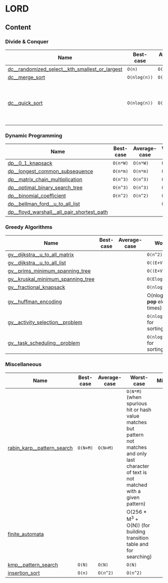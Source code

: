# LORD

## Content

### Divide & Conquer

Name | Best-case | Average-case | Worst-case | Misc
-- | -- | -- | -- | --
[dc__randomized_select__kth_smallest_or_largest](ALGO/divide_and_conquer/dc__randomized_select__kth_smallest_or_largest.py) | `O(n)` | `O(n)` | `O(n^2)` | 
[dc__merge_sort](ALGO/sorting/dc__merge_sort.py) | `O(nlog(n))` | `O(nlog(n))` | `O(nlog(n))` | 
[dc__quick_sort](ALGO/sorting/dc__quick_sort.py) | `O(nlog(n))` | `O(nlog(n))` | `O(n^2)` when already sorted with opposite `condition` | 

### Dynamic Programming

Name | Best-case | Average-case | Worst-case | Misc
-- | -- | -- | -- | --
[dp__0_1_knapsack](ALGO/dynamic_programming/dp__0_1_knapsack.py) | `O(n*W)` | `O(n*W)` | `O(n*W)` | 
[dp__longest_common_subsequence](ALGO/dynamic_programming/dp__longest_common_subsequence.py) | `O(n*m)` | `O(n*m)` | `O(n*m)` | 
[dp__matrix_chain_multiplication](ALGO/dynamic_programming/dp__matrix_chain_multiplication.py) | `O(n^3)` | `O(n^3)` | `O(n^3)` | 
[dp__optimal_binary_search_tree](ALGO/dynamic_programming/dp__optimal_binary_search_tree.py) | `O(n^3)` | `O(n^3)` | `O(n^3)` | 
[dp__binomial_coefficient](ALGO/dynamic_programming/dp__binomial_coefficient.py) | `O(n^2)` | `O(n^2)` | `O(n^2)` | 
[dp__bellman_ford__u_to_all_list](ALGO/graph/dp__bellman_ford__u_to_all_list.py) |  |  | `O(VE)` | 
[dp__floyd_warshall__all_pair_shortest_path](ALGO/graph/dp__floyd_warshall__all_pair_shortest_path.py) |  |  |  | 

### Greedy Algorithms

Name | Best-case | Average-case | Worst-case | Misc
-- | -- | -- | -- | --
[gy__dijkstra__u_to_all_matrix](ALGO/graph/gy__dijkstra__u_to_all_matrix.py) |  |  | `O(n^2)` | 
[gy__dijkstra__u_to_all_list](ALGO/graph/gy__dijkstra__u_to_all_list.py) |  |  | `O((E+V)log(V))` | 
[gy__prims_minimum_spanning_tree](ALGO/graph/gy__prims_minimum_spanning_tree.py) |  |  | `O((E+V)log(V))` | 
[gy__kruskal_minimum_spanning_tree](ALGO/graph/gy__kruskal_minimum_spanning_tree.py) |  |  | `O(Elog(E))` | 
[gy__fractional_knapsack](ALGO/greedy/gy__fractional_knapsack.py) |  |  | `O(nlog(n))` | 
[gy__huffman_encoding](ALGO/greedy/gy__huffman_encoding.py) |  |  | O(nlog(n)) (For **pop** elements n times) | 
[gy__activity_selection__problem](ALGO/greedy/gy__activity_selection__problem.py) |  |  | `O(nlog(n))` Time for sorting(quick_sort) | 
[gy__task_scheduling__problem](ALGO/greedy/gy__task_scheduling__problem.py) |  |  | `O(nlog(n))` Time for sorting(quick_sort) | 

### Miscellaneous

Name | Best-case | Average-case | Worst-case | Misc
-- | -- | -- | -- | --
[rabin_karp__pattern_search](ALGO/pattern_searching/rabin_karp__pattern_search.py) | `O(N+M)` | `O(N+M)` | `O(N*M)` (when spurious hit or hash value matches but pattern not matches and only last character of text is not matched with a given pattern) | 
[finite_automata](ALGO/pattern_searching/finite_automata.py) |  |  | O(256 * M<sup>3</sup> + O(N)) (for building transition table and for searching) | 
[kmp__pattern_search](ALGO/pattern_searching/kmp__pattern_search.py) | `O(N)` | `O(N)` | `O(N)` | 
[insertion_sort](ALGO/sorting/insertion_sort.py) | `O(n)` | `O(n^2)` | `O(n^2)` | 